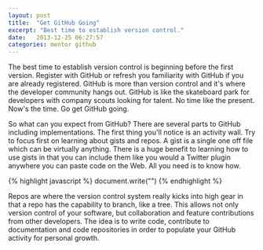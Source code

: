 ```yaml
---
layout: post
title:  "Get GitHub Going"
excerpt: "Best time to establish version control."
date:   2013-12-25 06:27:57
categories: mentor github
---
```


The best time to establish version control is beginning before the first version. Register with GitHub or refresh you familiarity with GitHub if you are already registered. GitHub is more than version control and it's where the developer community hangs out. GitHub is like the skateboard park for developers with company scouts looking for talent. No time like the present. Now's the time. Go get GitHub going.

So what can you expect from GitHub? There are several parts to GitHub including implementations. The first thing you'll notice is an activity wall. Try to focus first on learning about gists and repos. A gist is a single one off file which can be virtually anything. There is a huge benefit to learning how to use gists in that you can include them like you would a Twitter plugin anywhere you can paste code on the Web. All you need is to know how.

{% highlight javascript %}
document.write("<script src='https://gist.github.com/AirDisa/6185703.js'></script>")
{% endhighlight %}

Repos are where the version control system really kicks into high gear in that a repo has the capability to branch, like a tree. This allows not only version control of your software, but collaboration and feature contributions from other developers. The idea is to write code, contribute to documentation and code repositories in order to populate your GitHub activity for personal growth. 


